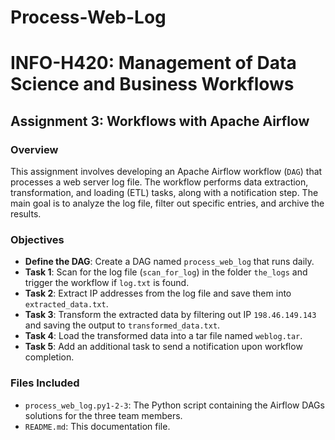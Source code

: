 # Process-Web-Log

# INFO-H420: Management of Data Science and Business Workflows

## Assignment 3: Workflows with Apache Airflow

### Overview
This assignment involves developing an Apache Airflow workflow (`DAG`) that processes a web server log file. The workflow performs data extraction, transformation, and loading (ETL) tasks, along with a notification step. The main goal is to analyze the log file, filter out specific entries, and archive the results.

### Objectives
- **Define the DAG**: Create a DAG named `process_web_log` that runs daily.
- **Task 1**: Scan for the log file (`scan_for_log`) in the folder `the_logs` and trigger the workflow if `log.txt` is found.
- **Task 2**: Extract IP addresses from the log file and save them into `extracted_data.txt`.
- **Task 3**: Transform the extracted data by filtering out IP `198.46.149.143` and saving the output to `transformed_data.txt`.
- **Task 4**: Load the transformed data into a tar file named `weblog.tar`.
- **Task 5**: Add an additional task to send a notification upon workflow completion.

### Files Included
- `process_web_log.py1-2-3`: The Python script containing the Airflow DAGs solutions for the three team members.
- `README.md`: This documentation file.

